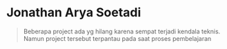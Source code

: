 # Jonathan Arya Soetadi 

 >Beberapa project ada yg hilang karena sempat terjadi kendala teknis. Namun project tersebut terpantau pada saat proses pembelajaran

